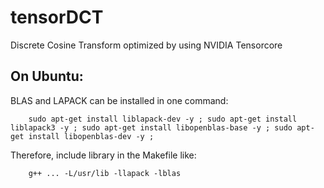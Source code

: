 # tensorDCT
Discrete Cosine Transform optimized by using NVIDIA Tensorcore

## On Ubuntu:
BLAS and LAPACK can be installed in one command:
	
		sudo apt-get install liblapack-dev -y ; sudo apt-get install liblapack3 -y ; sudo apt-get install libopenblas-base -y ; sudo apt-get install libopenblas-dev -y ;

Therefore, include library in the Makefile like:
	
		g++ ... -L/usr/lib -llapack -lblas
